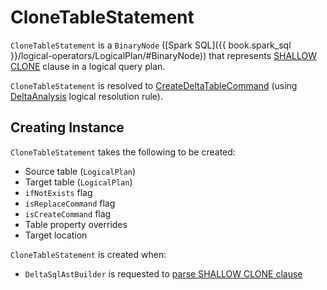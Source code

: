 # CloneTableStatement

`CloneTableStatement` is a `BinaryNode` ([Spark SQL]({{ book.spark_sql }}/logical-operators/LogicalPlan/#BinaryNode)) that represents [SHALLOW CLONE](../../sql/DeltaSqlAstBuilder.md#visitClone) clause in a logical query plan.

`CloneTableStatement` is resolved to [CreateDeltaTableCommand](../create-table/CreateDeltaTableCommand.md) (using [DeltaAnalysis](../../DeltaAnalysis.md#resolveCloneCommand) logical resolution rule).

## Creating Instance

`CloneTableStatement` takes the following to be created:

* <span id="source"> Source table (`LogicalPlan`)
* <span id="target"> Target table (`LogicalPlan`)
* <span id="ifNotExists"> `ifNotExists` flag
* <span id="isReplaceCommand"> `isReplaceCommand` flag
* <span id="isCreateCommand"> `isCreateCommand` flag
* <span id="tablePropertyOverrides"> Table property overrides
* <span id="targetLocation"> Target location

`CloneTableStatement` is created when:

* `DeltaSqlAstBuilder` is requested to [parse SHALLOW CLONE clause](../../sql/DeltaSqlAstBuilder.md#visitClone)
